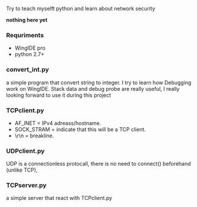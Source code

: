 Try to teach myselft python and learn about network security

**nothing here yet**
### Requriments
* WingIDE pro
* python 2.7+

### convert_int.py
a simple program that convert string to integer. I try to learn how Debugging work on WingIDE. Stack data and debug probe are really useful, I really looking forward to use it during this project

### TCPclient.py
* AF_INET = IPv4 adreass/hostname.
* SOCK_STRAM = indicate that this will be a TCP client.
* \r\n = breakline.

### UDPclient.py
UDP is a connectionless protocall, there is no need to connect() beforehand (unlike TCP),

### TCPserver.py
a simple server that react with TCPclient.py

